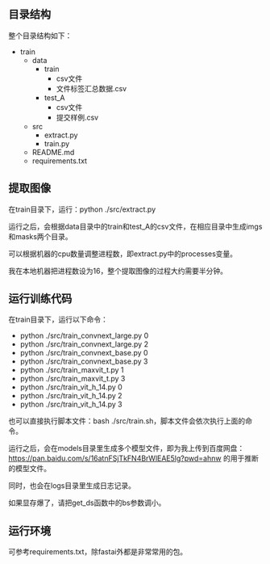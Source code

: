 ## 目录结构

整个目录结构如下：
- train
    - data
        - train
            - csv文件
            - 文件标签汇总数据.csv
        - test_A
            - csv文件
            - 提交样例.csv
    - src
        - extract.py
        - train.py
    - README.md
    - requirements.txt
    
## 提取图像

在train目录下，运行：python ./src/extract.py

运行之后，会根据data目录中的train和test_A的csv文件，在相应目录中生成imgs和masks两个目录。

可以根据机器的cpu数量调整进程数，即extract.py中的processes变量。

我在本地机器把进程数设为16，整个提取图像的过程大约需要半分钟。

## 运行训练代码

在train目录下，运行以下命令：
- python ./src/train_convnext_large.py 0
- python ./src/train_convnext_large.py 2
- python ./src/train_convnext_base.py 0
- python ./src/train_convnext_base.py 3
- python ./src/train_maxvit_t.py 1
- python ./src/train_maxvit_t.py 3
- python ./src/train_vit_h_14.py 0
- python ./src/train_vit_h_14.py 2
- python ./src/train_vit_h_14.py 3

也可以直接执行脚本文件：bash ./src/train.sh，脚本文件会依次执行上面的命令。

运行之后，会在models目录里生成多个模型文件，即为我上传到百度网盘：https://pan.baidu.com/s/16atnFSjTkFN4BrWlEAE5lg?pwd=ahnw 的用于推断的模型文件。

同时，也会在logs目录里生成日志记录。

如果显存爆了，请把get_ds函数中的bs参数调小。

## 运行环境

可参考requirements.txt，除fastai外都是非常常用的包。